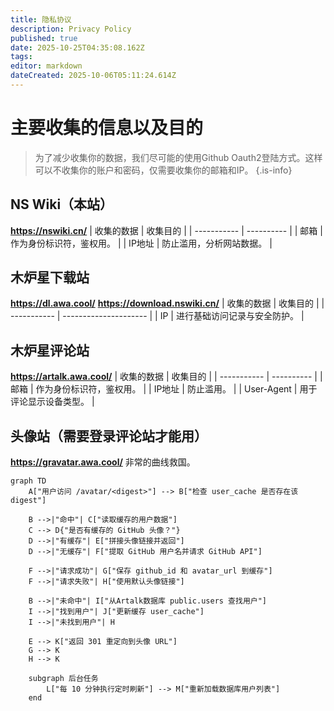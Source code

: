 ```yaml
---
title: 隐私协议
description: Privacy Policy
published: true
date: 2025-10-25T04:35:08.162Z
tags: 
editor: markdown
dateCreated: 2025-10-06T05:11:24.614Z
---
```


# 主要收集的信息以及目的

> 为了减少收集你的数据，我们尽可能的使用Github Oauth2登陆方式。这样可以不收集你的账户和密码，仅需要收集你的邮箱和IP。
{.is-info}

## NS Wiki（本站）
**https://nswiki.cn/**
| 收集的数据 | 收集目的 |
| ----------- | ---------- |
| 邮箱    | 作为身份标识符，鉴权用。 |
| IP地址  | 防止滥用，分析网站数据。 |

## 木炉星下载站
**https://dl.awa.cool/** **https://download.nswiki.cn/**
| 收集的数据 | 收集目的 |
| ----------- | --------------------- |
| IP          | 进行基础访问记录与安全防护。 |

## 木炉星评论站
**https://artalk.awa.cool/**
| 收集的数据 | 收集目的 |
| ----------- | ---------- |
| 邮箱         | 作为身份标识符，鉴权用。 |
| IP地址       | 防止滥用。 |
| User-Agent  | 用于评论显示设备类型。 |

## 头像站（需要登录评论站才能用）
**https://gravatar.awa.cool/**
非常的曲线救国。
```mermaid
graph TD
    A["用户访问 /avatar/<digest>"] --> B["检查 user_cache 是否存在该 digest"]

    B -->|"命中"| C["读取缓存的用户数据"]
    C --> D{"是否有缓存的 GitHub 头像？"}
    D -->|"有缓存"| E["拼接头像链接并返回"]
    D -->|"无缓存"| F["提取 GitHub 用户名并请求 GitHub API"]

    F -->|"请求成功"| G["保存 github_id 和 avatar_url 到缓存"]
    F -->|"请求失败"| H["使用默认头像链接"]

    B -->|"未命中"| I["从Artalk数据库 public.users 查找用户"]
    I -->|"找到用户"| J["更新缓存 user_cache"]
    I -->|"未找到用户"| H

    E --> K["返回 301 重定向到头像 URL"]
    G --> K
    H --> K

    subgraph 后台任务
        L["每 10 分钟执行定时刷新"] --> M["重新加载数据库用户列表"]
    end

```